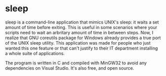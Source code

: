sleep
=====

sleep is a command-line application that mimics UNIX's sleep: it waits a set amount of time before exiting.
This is useful in some scenarios where your scripts need to wait an arbritary amount of time in between steps.
Now, I realize that GNU coreutils package for Windows already provides a true port of the UNIX sleep utility.
This application was made for people who just wanted this one feature or that can't justify to their IT department
installing a whole suite of applications.

The program is written in C and compiled with MinGW32 to avoid any dependencies on Visual Studio. It's also free, and 
open source.